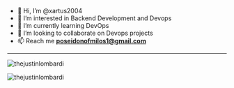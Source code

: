 - 👋 Hi, I’m @xartus2004
- 👀 I’m interested in Backend Development and Devops
- 🌱 I’m currently learning DevOps
- 💞️ I’m looking to collaborate on Devops projects
- 📫 Reach me **poseidonofmilos1@gmail.com**
---
<p><img align="center" src="https://github-readme-stats.vercel.app/api/top-langs?username=xartus2004&show_icons=true&locale=en&layout=compact&theme=cobalt" alt="thejustinlombardi" /></p>

<p><img align="center" src="https://github-readme-streak-stats.herokuapp.com/?user=xartus2004&theme=cobalt" alt="thejustinlombardi" /></p>
